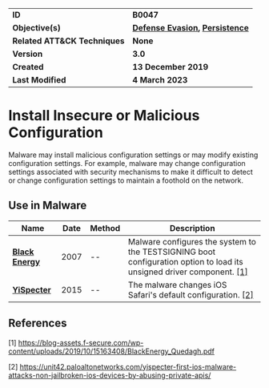 <table>
<tr>
<td><b>ID</b></td>
<td><b>B0047</b></td>
</tr>
<tr>
<td><b>Objective(s)</b></td>
<td><b><a href="../defense-evasion">Defense Evasion</a>, <a href="../persistence">Persistence</a></b></td>
</tr>
<tr>
<td><b>Related ATT&CK Techniques</b></td>
<td><b>None</b></td>
</tr>
<tr>
<td><b>Version</b></td>
<td><b>3.0</b></td>
</tr>
<tr>
<td><b>Created</b></td>
<td><b>13 December 2019</b></td>
</tr>
<tr>
<td><b>Last Modified</b></td>
<td><b>4 March 2023</b></td>
</tr>
</table>


# Install Insecure or Malicious Configuration

Malware may install malicious configuration settings or may modify existing configuration settings. For example, malware may change configuration settings associated with security mechanisms to make it difficult to detect or change configuration settings to maintain a foothold on the network.

## Use in Malware

|Name|Date|Method|Description|
|---|---|---|---|
|[**Black Energy**](../xample-malware/blackenergy.md)|2007|--|Malware configures the system to the TESTSIGNING boot configuration option to load its unsigned driver component. [[1]](#1)|
|[**YiSpecter**](../xample-malware/yispecter.md)|2015|--|The malware changes iOS Safari's default configuration. [[2]](#2)|


## References

<a name="1">[1]</a> https://blog-assets.f-secure.com/wp-content/uploads/2019/10/15163408/BlackEnergy_Quedagh.pdf

<a name="2">[2]</a> https://unit42.paloaltonetworks.com/yispecter-first-ios-malware-attacks-non-jailbroken-ios-devices-by-abusing-private-apis/

